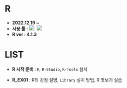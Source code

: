 # R
- <b>2022.12.19 ~</b>
- __사용 툴__ : <img src="https://img.shields.io/badge/R-276DC3?style=flat&logo=R&logoColor=white"/>&nbsp;&nbsp;<img src="https://img.shields.io/badge/GitHub-181717?style=flat&logo=GitHub&logoColor=white"/>
- __R ver : 4.1.3__

# LIST

- __R 시작 준비__ : `R`, `R-Studio`, `R-Tools` 설치

- __R_EX01__ : R의 강점 설명, `Library` 설치 방법, R 맛보기 실습
